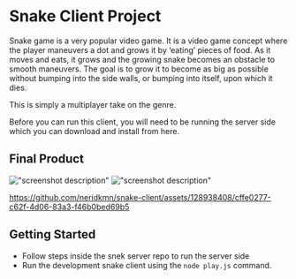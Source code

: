 # Snake Client Project

Snake game is a very popular video game. It is a video game concept where the player maneuvers a dot and grows it by ‘eating’ pieces of food. As it moves and eats, it grows and the growing snake becomes an obstacle to smooth maneuvers. The goal is to grow it to become as big as possible without bumping into the side walls, or bumping into itself, upon which it dies.

This is simply a multiplayer take on the genre.

Before you can run this client, you will need to be running the server side which you can download and install from here. 

## Final Product

!["screenshot description"](#)
!["screenshot description"](#)

https://github.com/neridkmn/snake-client/assets/128938408/cffe0277-c62f-4d06-83a3-f46b0bed69b5


## Getting Started

- Follow steps inside the snek server repo to run the server side
- Run the development snake client using the `node play.js` command.
